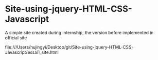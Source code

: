 # Site-using-jquery-HTML-CSS-Javascript
A simple site created during internship, the version before implemented in official site

file:///Users/hujingyi/Desktop/git/Site-using-jquery-HTML-CSS-Javascript/essai1_site.html

